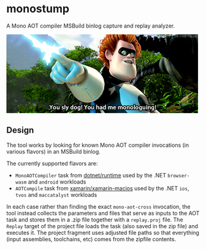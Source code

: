 # monostump

A Mono AOT compiler MSBuild binlog capture and replay analyzer.

![Syndrome from The Incredibles saying "You sly dog, you got me monologuing"](media/monolog.gif)

## Design

The tool works by looking for known Mono AOT compiler invocations (in various flavors) in an MSBuild binlog.

The currently supported flavors are:

* `MonoAOTCompiler` task from [dotnet/runtime](https://github.com/dotnet/runtime) used by the .NET `browser-wasm` and `android` workloads
* `AOTCompile` task from [xamarin/xamarin-macios](https://github.com/xamarin/xamarin-macios) used by the .NET `ios`, `tvos` and `maccatalyst` workloads

In each case rather than finding the exact `mono-aot-cross` invocation, the tool instead collects the parameters and files that serve as inputs to the AOT task and stores them in a .zip file together
with a `replay.proj` file.  The `Replay` target of the project file loads the task (also saved in the zip file) and executes it.  The project fragment uses adjusted file paths so that everything (input assemblies, toolchains, etc) comes from the zipfile contents.

